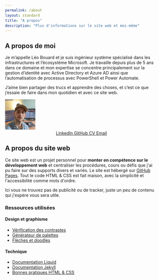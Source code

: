 ```yaml
---
permalink: /about
layout: standard
title: "A propos"
description: "Plus d'informations sur le site web et moi-même"
---
```


<div class="aboutMe">
    <div>
        <h2 id="a-propos-de-moi">A propos de moi</h2>
        <p>Je m’appelle Léo Bouard et je suis ingénieur système spécialisé dans les infrastructures et l’écosystème Microsoft. Je travaille depuis plus de 5 ans dans ce domaine et mon expertise se concentre principalement sur la gestion d’identité avec Active Directory et Azure AD ainsi que l’automatisation de processus avec PowerShell et Power Automate.</p>
        <p>J’aime bien partager des trucs et apprendre des choses, et c’est ce que j’essaie de faire dans mon quotidien et avec ce site web.</p>
    </div>
    <img src="/assets/images/profile-picture.jpg" alt="Photo de profil" height="100" width="100">
</div>

<!-- Personal links section -->

<div style="display: flex; margin: auto -15px; justify-content: center;">
    <div class="personalLinks">
        <a href="{{ site.linkedin }}" target="_blank" class="linkedIn">
            <i class="fa-brands fa-linkedin"></i>
            <span>LinkedIn</span>
        </a>
        <a href="{{ site.github.owner_url }}>" target="_blank" class="github">
            <i class="fa-brands fa-github"></i>
            <span>GitHub</span>
        </a>
        <a href="/cv" class="cv">
            <i class="fa-solid fa-graduation-cap"></i>
            <span>CV</span>
        </a>
        <a href="mailto:{{ site.emailAddress }}" class="emailAddress">
            <i class="fa-solid fa-envelope"></i>
            <span>Email</span>
        </a>
    </div>
</div>

## A propos du site web

Ce site web est un projet personnel pour **monter en compétence sur le développement web** et centraliser les procédures, cours ou défis que j'ai pu faire sur des supports divers et variés. Le site est hébergé sur [GitHub Pages](https://docs.github.com/en/pages). Tout le code HTML & CSS est fait maison, avec la simplicité et l'accessibilité comme mots d'ordre.

Ici vous ne trouvez pas de publicité ou de tracker, juste un peu de contenu qui j'espère vous sera utile.

### Ressources utilisées

#### Design et graphisme

- [Vérification des contrastes](https://color.adobe.com/fr/create/color-contrast-analyzer)
- [Générateur de palettes](https://coolors.co/generate)
- [Flèches et doodles](https://www.highlights.design/)

#### Technique

- [Documentation Liquid](https://shopify.github.io/liquid/)
- [Documentation Jekyll](https://jekyllrb.com/docs/)
- [Bonnes pratiques HTML & CSS](https://pagespeed.web.dev/)
